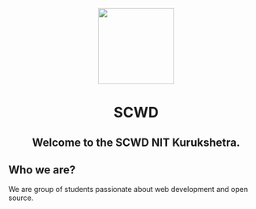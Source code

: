 <p align="center">
  <a href="https://collective.github.io/">
    <img width="150px" src="https://avatars.githubusercontent.com/u/91002410?s=200&v=4">
  </a>
</p>
<h1 align="center">SCWD</h1>
<h2 align="center">Welcome to the SCWD NIT Kurukshetra.</h2>

## Who we are?

We are group of students passionate about web development and open source.
